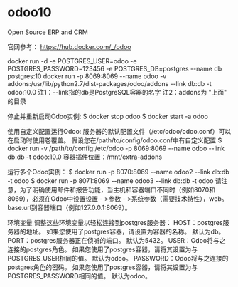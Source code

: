 # odoo10
Open Source ERP and CRM

官网参考：
https://hub.docker.com/_/odoo

docker run -d -e POSTGRES_USER=odoo -e POSTGRES_PASSWORD=123456 -e POSTGRES_DB=postgres --name db postgres:10
docker run -p 8069:8069 --name odoo -v addons:/usr/lib/python2.7/dist-packages/odoo/addons --link db:db -t odoo:10.0
注1：--link指的db是PostgreSQL容器的名字
注2：addons为 "上面" 的目录

停止并重新启动Odoo实例:
$ docker stop odoo
$ docker start -a odoo

使用自定义配置运行Odoo:
服务器的默认配置文件（/etc/odoo/odoo.conf）可以在启动时使用卷覆盖。 假设您在/path/to/config/odoo.conf中有自定义配置
$ docker run -v /path/to/config:/etc/odoo -p 8069:8069 --name odoo --link db:db -t odoo:10.0
容器插件位置：/mnt/extra-addons

运行多个Odoo实例：
$ docker run -p 8070:8069 --name odoo2 --link db:db -t odoo
$ docker run -p 8071:8069 --name odoo3 --link db:db -t odoo
请注意，为了明确使用邮件和报告功能，当主机和容器端口不同时（例如8070和8069），必须在Odoo中设置设置 - >参数 - >系统参数（需要技术特性），web。 base.url到容器端口（例如127.0.0.1:8069）。

环境变量
调整这些环境变量以轻松连接到postgres服务器：
HOST：postgres服务器的地址。 如果您使用了postgres容器，请设置为容器的名称。 默认为db。
PORT：postgres服务器正在侦听的端口。 默认为5432。
USER：Odoo将与之连接的postgres角色。 如果您使用了postgres容器，请将其设置为与POSTGRES_USER相同的值。 默认为odoo。
PASSWORD：Odoo将与之连接的postgres角色的密码。 如果您使用了postgres容器，请将其设置为与POSTGRES_PASSWORD相同的值。 默认为odoo。
